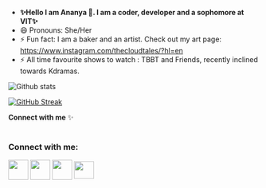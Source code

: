 
<!--
**ananyap18/ananyap18** is a ✨ _special_ ✨ repository because its `README.md` (this file) appears on your GitHub profile. -->

- **✨Hello I am Ananya 👋. I am a coder, developer and a sophomore at VIT✨**
- 😄 Pronouns: She/Her
- ⚡ Fun fact: I am a baker and an artist. Check out my art page: https://www.instagram.com/thecloudtales/?hl=en
- ⚡ All time favourite shows to watch : TBBT and Friends, recently inclined towards Kdramas.



![Github stats](https://github-readme-stats.vercel.app/api?username=ananyap18)

[![GitHub Streak](http://github-readme-streak-stats.herokuapp.com?user=ananyap18&theme=elegant&date_format=M%20j%5B%2C%20Y%5D)](https://git.io/streak-stats)

**Connect with me** ✨
<br>
<br>
<h3 align="left">Connect with me:</h3>
<p align="left">
<a href="https://twitter.com/_ananyaprasad" target="blank"><img align="center" src="https://cdn-icons-png.flaticon.com/512/124/124021.png" alt="" height="40" width="40" /></a> <t>
<a href="https://www.linkedin.com/in/ananyaprasad2307/" target="blank"><img align="center" src="https://cdn-icons-png.flaticon.com/512/174/174857.png" alt="" height="40" width="40" /></a>
<a href="https://www.instagram.com/ananyaprasad_/" target="blank"><img align="center" src="https://upload.wikimedia.org/wikipedia/commons/thumb/a/a5/Instagram_icon.png/2048px-Instagram_icon.png" alt="" height="40" width="40" /></a>
<a href="mailto:someone@example.com" target="blank"><img align="center" src="https://upload.wikimedia.org/wikipedia/commons/thumb/7/7e/Gmail_icon_%282020%29.svg/1024px-Gmail_icon_%282020%29.svg.png" alt="" height="35" width="40" /></a>
</p>
